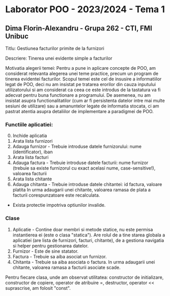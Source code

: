 # Laborator POO - 2023/2024 - Tema 1
## Dima Florin-Alexandru - Grupa 262 - CTI, FMI Unibuc

Titlu: Gestiunea facturilor primite de la furnizori

Descriere: Tinerea unei evidente simple a facturilor

Motivatia alegerii temei: Pentru a pune in aplicare concepte de POO, am considerat relevanta alegerea unei teme practice, precum un program de tinerea evidentei facturilor. Scopul temei este cel de insusire a informatiilor legat de POO, deci nu am insistat pe tratarea erorilor din cauza inputului utilizatorului si am considerat ca ceea ce este introdus de la tastatura va fi adecvat pentru buna functionare a programului. De asemenea, nu am insistat asupra functionalitatilor (cum ar fi persistenta datelor intre mai multe sesiuni de utilizare) sau a amanuntelor legate de informatia stocata, ci am pastrat atentia asupra detaliilor de implementare a paradigmei de POO.

### Functiile aplicatiei:
0. Inchide aplicatia
1. Arata lista furnizori
2. Adauga furnizor - Trebuie introduse datele furnizorului: nume (identificator), iban
3. Arata lista facturi
4. Adauga factura - Trebuie introduse datele facturii: nume furnizor (trebuie sa existe furnizorul cu exact acelasi nume, case-sensitive!), valoarea facturii
5. Arata lista chitante
6. Adauga chitanta - Trebuie introduse datele chitantei: id factura, valoare platita
   In urma adaugarii unei chitante, valoarea ramasa de plata a facturii corespunzatoare este recalculata.

- Exista protectie impotriva optiunilor invalide.

### Clase
1. Aplicatie - Contine doar membri si metode statice, nu este permisa instantierea ei (este o clasa "statica"). Are rolul de a tine starea globala a aplicatiei (are lista de furnizori, facturi, chitante), de a gestiona navigatia si helper pentru gestionarea datelor.
2. Furnizor - Este de sine statator.
3. Factura - Trebuie sa aiba asociat un furnizor.
4. Chitanta - Trebuie sa aiba asociata o factura. In urma adaugarii unei chitante, valoarea ramasa a facturii asociate scade.

Pentru fiecare clasa, unde am observat utilitatea: constructor de initializare, constructor de copiere, operator de atribuire =, destructor, operator << suprascrise, am folosit "const".
